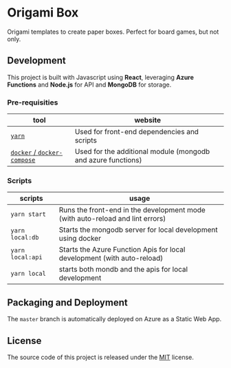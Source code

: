 # Origami Box

Origami templates to create paper boxes. Perfect for board games, but not only.

## Development

This project is built with Javascript using **React**, leveraging **Azure Functions** and **Node.js** for API and **MongoDB** for storage.

### Pre-requisities

| tool                                                   | website                                                      |
| ------------------------------------------------------ | ------------------------------------------------------------ |
| [`yarn`](https://yarnpkg.com/)                         | Used for front-end dependencies and scripts                  |
| [`docker` / `docker-compose`](https://www.docker.com/) | Used for the additional module (mongodb and azure functions) |

### Scripts

| scripts          | usage                                                                         |
| ---------------- | ----------------------------------------------------------------------------- |
| `yarn start`     | Runs the front-end in the development mode (with auto-reload and lint errors) |
| `yarn local:db`  | Starts the mongodb server for local development using docker                  |
| `yarn local:api` | Starts the Azure Function Apis for local development (with auto-reload)       |
| `yarn local`     | starts both mondb and the apis for local development                          |

## Packaging and Deployment

The `master` branch is automatically deployed on Azure as a Static Web App.

## License

The source code of this project is released under the [MIT](LICENSE) license.
